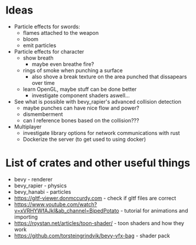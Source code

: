 # Ideas

- Particle effects for swords:
    - flames attached to the weapon
    - bloom
    - emit particles
- Particle effects for character
    - show breath
        - maybe even breathe fire?
    - rings of smoke when punching a surface
        - also shove a break texture on the area punched that dissapears over time
    - learn OpenGL, maybe stuff can be done better
        - investigate component shaders aswell...
- See what is possible with bevy_rapier's advanced collision detection
    - maybe punches can have nice flow and power?
    - dismemberment
    - can I reference bones based on the collision???
- Multiplayer
    - investigate library options for network communications with rust
    - Dockerize the server (to get used to using docker)


# List of crates and other useful things

- bevy - renderer
- bevy_rapier - physics
- bevy_hanabi - particles
- https://gltf-viewer.donmccurdy.com - check if gltf files are correct
- https://www.youtube.com/watch?v=xVRHYWfAJkI&ab_channel=BipedPotato - tutorial for animations and importing
- https://roystan.net/articles/toon-shader/ - toon shaders and how they work
- https://github.com/torsteingrindvik/bevy-vfx-bag - shader pack